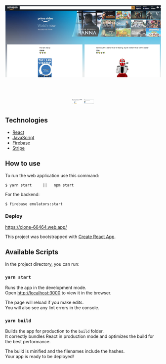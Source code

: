 <h1 align="center">
    <img alt="CheckOut" title="CheckOut" src="/public/home.PNG" style="width:45rem"/>
    <br/> <br/>
    <img alt="CheckOut" title="CheckOut" src="/public/basketCheckout.PNG" style="width:2rem; margin-bottom:5px; ; margin-top:30px"/>
    <img alt="Order" title="Order" src="/public/YourOrder.PNG" style="width:2rem; margin-bottom:5px"/>
</h1>

## Technologies

- [React](https://github.com/facebook/create-react-app)
- [JavaScript](https://www.javascript.com)
- [Firebase](https://firebase.google.com/)
- [Stripe](https://stripe.com/br)

## How to use
To run the web application use this command:
```
$ yarn start     ||   npm start 
```

For the backend:

```
$ firebase emulators:start 
```

### Deploy
https://clone-66464.web.app/


This project was bootstrapped with [Create React App](https://github.com/facebook/create-react-app).

## Available Scripts

In the project directory, you can run:

### `yarn start`

Runs the app in the development mode.<br />
Open [http://localhost:3000](http://localhost:3000) to view it in the browser.

The page will reload if you make edits.<br />
You will also see any lint errors in the console.



### `yarn build`

Builds the app for production to the `build` folder.<br />
It correctly bundles React in production mode and optimizes the build for the best performance.

The build is minified and the filenames include the hashes.<br />
Your app is ready to be deployed!


